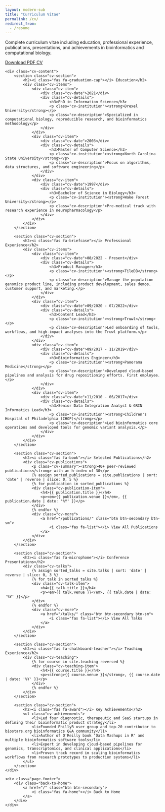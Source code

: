 ```yaml
---
layout: modern-sub
title: "Curriculum Vitae"
permalink: /cv/
redirect_from:
  - /resume
---
```


<div class="cv-page">
    <div class="page-intro">
        <p>Complete curriculum vitae including education, professional experience, publications, presentations, and achievements in bioinformatics and computational biology.</p>
        <div class="cv-download">
            <a href="/files/leipzig_cv.pdf" target="_blank" class="btn btn-primary">
                <i class="fas fa-download"></i> Download PDF CV
            </a>
        </div>
    </div>

    <div class="cv-content">
        <section class="cv-section">
            <h2><i class="fas fa-graduation-cap"></i> Education</h2>
            <div class="cv-items">
                <div class="cv-item">
                    <div class="cv-date">2021</div>
                    <div class="cv-details">
                        <h3>PhD in Information Science</h3>
                        <p class="cv-institution"><strong>Drexel University</strong></p>
                        <p class="cv-description">Specialized in computational biology, reproducible research, and bioinformatics methodology</p>
                    </div>
                </div>
                <div class="cv-item">
                    <div class="cv-date">2003</div>
                    <div class="cv-details">
                        <h3>Master of Computer Science</h3>
                        <p class="cv-institution"><strong>North Carolina State University</strong></p>
                        <p class="cv-description">Focus on algorithms, data structures, and software engineering</p>
                    </div>
                </div>
                <div class="cv-item">
                    <div class="cv-date">1997</div>
                    <div class="cv-details">
                        <h3>Bachelor of Science in Biology</h3>
                        <p class="cv-institution"><strong>Wake Forest University</strong></p>
                        <p class="cv-description">Pre-medical track with research experience in neuropharmacology</p>
                    </div>
                </div>
            </div>
        </section>

        <section class="cv-section">
            <h2><i class="fas fa-briefcase"></i> Professional Experience</h2>
            <div class="cv-items">
                <div class="cv-item">
                    <div class="cv-date">08/2022 - Present</div>
                    <div class="cv-details">
                        <h3>Product Manager</h3>
                        <p class="cv-institution"><strong>TileDB</strong></p>
                        <p class="cv-description">Manage the population genomics product line, including product development, sales demos, customer support, and marketing.</p>
                    </div>
                </div>
                <div class="cv-item">
                    <div class="cv-date">09/2020 - 07/2022</div>
                    <div class="cv-details">
                        <h3>Content Lead</h3>
                        <p class="cv-institution"><strong>Truwl</strong></p>
                        <p class="cv-description">Led onboarding of tools, workflows, and high-impact analyses into the Truwl platform.</p>
                    </div>
                </div>
                <div class="cv-item">
                    <div class="cv-date">09/2017 - 11/2019</div>
                    <div class="cv-details">
                        <h3>Bioinformatics Engineer</h3>
                        <p class="cv-institution"><strong>Panorama Medicine</strong></p>
                        <p class="cv-description">Developed cloud-based pipelines and analysis for drug repositioning efforts. First employee.</p>
                    </div>
                </div>
                <div class="cv-item">
                    <div class="cv-date">11/2010 - 06/2017</div>
                    <div class="cv-details">
                        <h3>Senior Data Integration Analyst & GRIN Informatics Lead</h3>
                        <p class="cv-institution"><strong>Children's Hospital of Philadelphia (CHOP)</strong></p>
                        <p class="cv-description">Led bioinformatics core operations and developed tools for genomic variant analysis.</p>
                    </div>
                </div>
            </div>
        </section>

        <section class="cv-section">
            <h2><i class="fas fa-book"></i> Selected Publications</h2>
            <div class="cv-publications">
                <p class="cv-summary"><strong>40+ peer-reviewed publications</strong> with an h-index of 30</p>
                {% assign sorted_publications = site.publications | sort: 'date' | reverse | slice: 0, 5 %}
                {% for publication in sorted_publications %}
                <div class="cv-publication-item">
                    <h4>{{ publication.title }}</h4>
                    <p><em>{{ publication.venue }}</em>, {{ publication.date | date: '%Y' }}</p>
                </div>
                {% endfor %}
                <div class="cv-more">
                    <a href="/publications/" class="btn btn-secondary btn-sm">
                        <i class="fas fa-list"></i> View All Publications
                    </a>
                </div>
            </div>
        </section>

        <section class="cv-section">
            <h2><i class="fas fa-microphone"></i> Conference Presentations</h2>
            <div class="cv-talks">
                {% assign sorted_talks = site.talks | sort: 'date' | reverse | slice: 0, 3 %}
                {% for talk in sorted_talks %}
                <div class="cv-talk-item">
                    <h4>{{ talk.title }}</h4>
                    <p><em>{{ talk.venue }}</em>, {{ talk.date | date: '%Y' }}</p>
                </div>
                {% endfor %}
                <div class="cv-more">
                    <a href="/talks/" class="btn btn-secondary btn-sm">
                        <i class="fas fa-list"></i> View All Talks
                    </a>
                </div>
            </div>
        </section>

        <section class="cv-section">
            <h2><i class="fas fa-chalkboard-teacher"></i> Teaching Experience</h2>
            <div class="cv-teaching">
                {% for course in site.teaching reversed %}
                <div class="cv-teaching-item">
                    <h4>{{ course.title }}</h4>
                    <p><strong>{{ course.venue }}</strong>, {{ course.date | date: '%Y' }}</p>
                </div>
                {% endfor %}
            </div>
        </section>

        <section class="cv-section">
            <h2><i class="fas fa-award"></i> Key Achievements</h2>
            <ul class="cv-achievements">
                <li>Led four diagnostic, therapeutic and SaaS startups in defining their bioinformatic product strategy</li>
                <li>Founded PhillyR user group and top-20 contributor to biostars.org bioinformatics Q&A community</li>
                <li>Author of O'Reilly book 'Data Mashups in R' and multiple bioinformatics software tools</li>
                <li>Expert in developing cloud-based pipelines for genomics, transcriptomics, and clinical applications</li>
                <li>Proven track record in scaling bioinformatics workflows from research prototypes to production systems</li>
            </ul>
        </section>
    </div>

    <div class="page-footer">
        <div class="back-to-home">
            <a href="/" class="btn btn-secondary">
                <i class="fas fa-home"></i> Back to Home
            </a>
        </div>
    </div>
</div>
